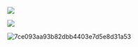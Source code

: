 ![](E:\嵌入式\笔记\img\e47c04eef52d4fba84dec752463e4de4.png)

![](E:\嵌入式\笔记\img\c64405f910d2669399fc494d9c966516.png)

![]()![7ce093aa93b82dbb4403e7d5e8d31a53](E:\嵌入式\笔记\img\7ce093aa93b82dbb4403e7d5e8d31a53.png)